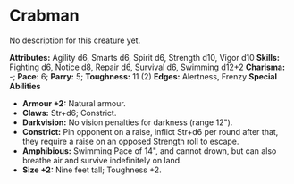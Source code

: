 # Crabman

No description for this creature yet.

**Attributes:** Agility d6, Smarts d6, Spirit d6, Strength d10, Vigor
d10
**Skills:** Fighting d6, Notice d8, Repair d6, Survival d6, Swimming
d12+2
**Charisma:** -; **Pace:** 6; **Parry:** 5; **Toughness:** 11 (2)
**Edges:** Alertness, Frenzy
**Special Abilities**

- **Armour +2:** Natural armour.
- **Claws:** Str+d6; Constrict.
- **Darkvision:** No vision penalties for darkness (range 12").
- **Constrict:** Pin opponent on a raise, inflict Str+d6 per round after
that, they require a raise on an opposed Strength roll to escape.
- **Amphibious:** Swimming Pace of 14", and cannot drown, but can also
breathe air and survive indefinitely on land.
- **Size +2:** Nine feet tall; Toughness +2.
